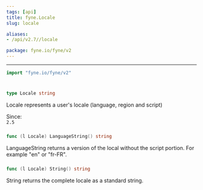 ```yaml
---
tags: [api]
title: fyne.Locale
slug: locale

aliases:
- /api/v2.7//locale

package: fyne.io/fyne/v2
---
```



---
```go
import "fyne.io/fyne/v2"
```

#

###

```go
type Locale string
```

Locale represents a user's locale (language, region and script)


<div class="since">Since: <code>
2.5</code></div>

###

```go
func (l Locale) LanguageString() string
```
LanguageString returns a version of the local without the script portion. For example "en" or "fr-FR".

###

```go
func (l Locale) String() string
```
String returns the complete locale as a standard string.
